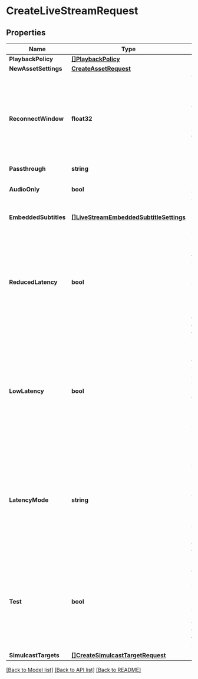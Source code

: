 # CreateLiveStreamRequest

## Properties
Name | Type | Description | Notes
------------ | ------------- | ------------- | -------------
**PlaybackPolicy** | [**[]PlaybackPolicy**](PlaybackPolicy.md) |  | [optional] 
**NewAssetSettings** | [**CreateAssetRequest**](CreateAssetRequest.md) |  | [optional] 
**ReconnectWindow** | **float32** | When live streaming software disconnects from Mux, either intentionally or due to a drop in the network, the Reconnect Window is the time in seconds that Mux should wait for the streaming software to reconnect before considering the live stream finished and completing the recorded asset. Defaults to 60 seconds on the API if not specified. | [optional] 
**Passthrough** | **string** |  | [optional] 
**AudioOnly** | **bool** | Force the live stream to only process the audio track when the value is set to true. Mux drops the video track if broadcasted. | [optional] 
**EmbeddedSubtitles** | [**[]LiveStreamEmbeddedSubtitleSettings**](LiveStreamEmbeddedSubtitleSettings.md) | Describe the embedded closed caption contents of the incoming live stream. | [optional] 
**ReducedLatency** | **bool** | This field is deprecated. Please use latency_mode instead. Latency is the time from when the streamer transmits a frame of video to when you see it in the player. Set this if you want lower latency for your live stream. Note: Reconnect windows are incompatible with Reduced Latency and will always be set to zero (0) seconds. Read more here: https://mux.com/blog/reduced-latency-for-mux-live-streaming-now-available/ | [optional] 
**LowLatency** | **bool** | This field is deprecated. Please use latency_mode instead. Latency is the time from when the streamer transmits a frame of video to when you see it in the player. Setting this option will enable compatibility with the LL-HLS specification for low-latency streaming. This typically has lower latency than Reduced Latency streams, and cannot be combined with Reduced Latency. Note: Reconnect windows are incompatible with Low Latency and will always be set to zero (0) seconds. | [optional] 
**LatencyMode** | **string** | Latency is the time from when the streamer transmits a frame of video to when you see it in the player. Set this as an alternative to setting low latency or reduced latency flags. The Low Latency value is a beta feature. Note: Reconnect windows are incompatible with Reduced Latency and Low Latency and will always be set to zero (0) seconds. Read more here: https://mux.com/blog/introducing-low-latency-live-streaming/ | [optional] 
**Test** | **bool** | Marks the live stream as a test live stream when the value is set to true. A test live stream can help evaluate the Mux Video APIs without incurring any cost. There is no limit on number of test live streams created. Test live streams are watermarked with the Mux logo and limited to 5 minutes. The test live stream is disabled after the stream is active for 5 mins and the recorded asset also deleted after 24 hours. | [optional] 
**SimulcastTargets** | [**[]CreateSimulcastTargetRequest**](CreateSimulcastTargetRequest.md) |  | [optional] 

[[Back to Model list]](../README.md#documentation-for-models) [[Back to API list]](../README.md#documentation-for-api-endpoints) [[Back to README]](../README.md)


